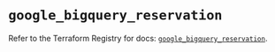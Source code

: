# `google_bigquery_reservation`

Refer to the Terraform Registry for docs: [`google_bigquery_reservation`](https://registry.terraform.io/providers/hashicorp/google/6.18.0/docs/resources/bigquery_reservation).
